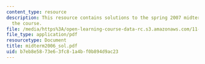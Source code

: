 ```yaml
---
content_type: resource
description: This resource contains solutions to the spring 2007 midterm exam for
  the course.
file: /media/https%3A/open-learning-course-data-rc.s3.amazonaws.com/11-126j-economics-of-education-spring-2007/b7eb8e5873e63fc81a4bf0b894d9ac23_midterm2006_sol.pdf
file_type: application/pdf
resourcetype: Document
title: midterm2006_sol.pdf
uid: b7eb8e58-73e6-3fc8-1a4b-f0b894d9ac23
---
```


